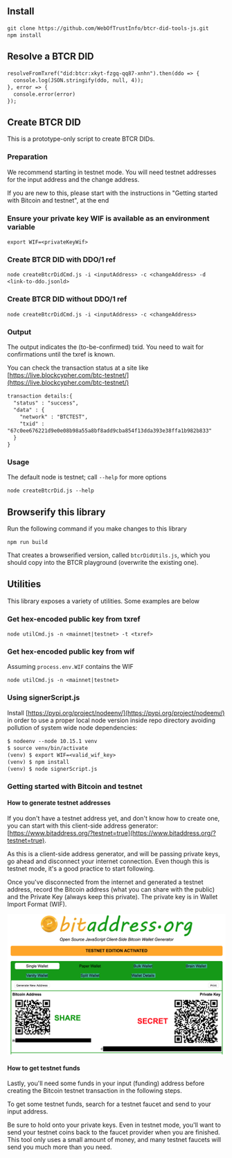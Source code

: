 ## Install

```
git clone https://github.com/WebOfTrustInfo/btcr-did-tools-js.git
npm install
```

## Resolve a BTCR DID

```
resolveFromTxref("did:btcr:xkyt-fzgq-qq87-xnhn").then(ddo => {
  console.log(JSON.stringify(ddo, null, 4));
}, error => {
  console.error(error)
});
```

## Create BTCR DID

This is a prototype-only script to create BTCR DIDs.


### Preparation

We recommend starting in testnet mode. You will need testnet addresses for the input address and the change address.

If you are new to this, please start with the instructions in "Getting started with Bitcoin and testnet", at the end

### Ensure your private key WIF is available as an environment variable

```
export WIF=<privateKeyWif>
```

### Create BTCR DID with DDO/1 ref

```
node createBtcrDidCmd.js -i <inputAddress> -c <changeAddress> -d <link-to-ddo.jsonld>

```

### Create BTCR DID without DDO/1 ref

```
node createBtcrDidCmd.js -i <inputAddress> -c <changeAddress>

```

### Output

The output indicates the (to-be-confirmed) txid. You need to wait for confirmations until the txref is known.

You can check the transaction status at a site like [https://live.blockcypher.com/btc-testnet/](https://live.blockcypher.com/btc-testnet/)

```
transaction details:{
  "status" : "success",
  "data" : {
    "network" : "BTCTEST",
    "txid" : "67c0ee676221d9e0e08b98a55a8bf8add9cba854f13dda393e38ffa1b982b833"
  }
}

```

### Usage

The default node is testnet; call `--help` for more options

```
node createBtcrDid.js --help
```

## Browserify this library

Run the following command if you make changes to this library

```
npm run build
```

That creates a browserified version, called `btcrDidUtils.js`, which you should copy into the BTCR playground (overwrite the existing one).

## Utilities

This library exposes a variety of utilities. Some examples are below

### Get hex-encoded public key from txref

```
node utilCmd.js -n <mainnet|testnet> -t <txref>

```

### Get hex-encoded public key from wif

Assuming `process.env.WIF` contains the WIF

```
node utilCmd.js -n <mainnet|testnet>

```

### Using signerScript.js

Install [https://pypi.org/project/nodeenv/](https://pypi.org/project/nodeenv/)
in order to use a proper local node version inside repo directory
avoiding pollution of system wide node dependencies:

```
$ nodeenv --node 10.15.1 venv
$ source venv/bin/activate
(venv) $ export WIF=<valid_wif_key>
(venv) $ npm install
(venv) $ node signerScript.js
```

### Getting started with Bitcoin and testnet

#### How to generate testnet addresses
If you don't have a testnet address yet, and don't know how to create one, you can start with this client-side address generator: [https://www.bitaddress.org/?testnet=true](https://www.bitaddress.org/?testnet=true).

As this is a client-side address generator, and will be passing private keys, go ahead and disconnect your internet connection. Even though this is testnet mode, it's a good practice to start following.

Once you've disconnected from the internet and generated a testnet address, record the Bitcoin address (what you can share with the public) and the Private Key (always keep this private). The private key is in Wallet Import Format (WIF).

![](img/bitaddress.png)


#### How to get testnet funds

Lastly, you'll need some funds in your input (funding) address before creating the Bitcoin testnet transaction in the following steps.

To get some testnet funds, search for a testnet faucet and send to your input address.

Be sure to hold onto your private keys. Even in testnet mode, you'll want to send your testnet coins back to the faucet provider when you are finished. This tool only uses a small amount of money, and many testnet faucets will send you much more than you need.
